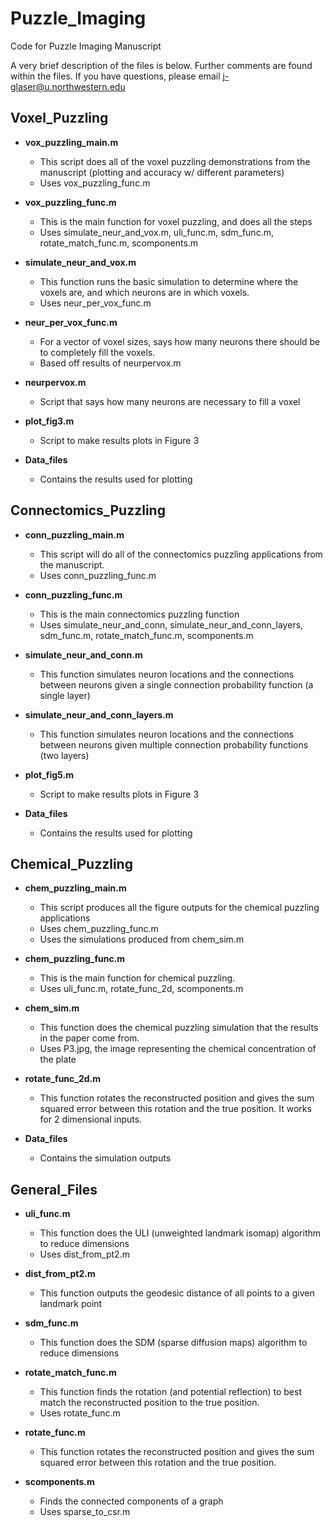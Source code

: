 # Puzzle_Imaging
Code for Puzzle Imaging Manuscript

A very brief description of the files is below. Further comments are found within the files.
If you have questions, please email j-glaser@u.northwestern.edu

## Voxel_Puzzling

* **vox_puzzling_main.m**
	* This script does all of the voxel puzzling demonstrations from the manuscript (plotting and accuracy w/ different parameters)
	* Uses vox_puzzling_func.m

* **vox_puzzling_func.m**
	* This is the main function for voxel puzzling, and does all the steps
	* Uses simulate_neur_and_vox.m, uli_func.m, sdm_func.m, rotate_match_func.m, scomponents.m

* **simulate_neur_and_vox.m**
	* This function runs the basic simulation to determine where the voxels are, and which neurons are in which voxels.
	* Uses neur_per_vox_func.m

* **neur_per_vox_func.m**
	* For a vector of voxel sizes, says how many neurons there should be to completely fill the voxels. 
	* Based off results of neurpervox.m

* **neurpervox.m**
	* Script that says how many neurons are necessary to fill a voxel

* **plot_fig3.m**
	* Script to make results plots in Figure 3

* **Data_files**
	* Contains the results used for plotting


## Connectomics_Puzzling

* **conn_puzzling_main.m**
	* This script will do all of the connectomics puzzling applications from the manuscript.
	* Uses conn_puzzling_func.m

* **conn_puzzling_func.m**
	* This is the main connectomics puzzling function
	* Uses simulate_neur_and_conn, simulate_neur_and_conn_layers, sdm_func.m, rotate_match_func.m, scomponents.m

* **simulate_neur_and_conn.m**
	* This function simulates neuron locations and the connections between neurons given a single connection probability function (a single layer)

* **simulate_neur_and_conn_layers.m**
	* This function simulates neuron locations and the connections between neurons given multiple connection probability functions (two layers)

* **plot_fig5.m**
	* Script to make results plots in Figure 3

* **Data_files**
	* Contains the results used for plotting


## Chemical_Puzzling

* **chem_puzzling_main.m**
	* This script produces all the figure outputs for the chemical puzzling applications
	* Uses chem_puzzling_func.m
	* Uses the simulations produced from chem_sim.m

* **chem_puzzling_func.m**
	* This is the main function for chemical puzzling.
	* Uses uli_func.m, rotate_func_2d, scomponents.m

* **chem_sim.m**
	* This function does the chemical puzzling simulation that the results in the paper come from.
	* Uses P3.jpg, the image representing the chemical concentration of the plate

* **rotate_func_2d.m**
	* This function rotates the reconstructed position and gives the sum squared error between this rotation and the true position. It works for 2 dimensional inputs.

* **Data_files**
	* Contains the simulation outputs


## General_Files

* **uli_func.m**
	* This function does the ULI (unweighted landmark isomap) algorithm to reduce dimensions
	* Uses dist_from_pt2.m

* **dist_from_pt2.m**
	* This function outputs the geodesic distance of all points to a given landmark point

* **sdm_func.m**
	* This function does the SDM (sparse diffusion maps) algorithm to reduce dimensions

* **rotate_match_func.m**
	* This function finds the rotation (and potential reflection) to best match the reconstructed position to the true position. 
	* Uses rotate_func.m

* **rotate_func.m**
	* This function rotates the reconstructed position and gives the sum squared error between this rotation and the true position.

* **scomponents.m**
	* Finds the connected components of a graph
	* Uses sparse_to_csr.m
